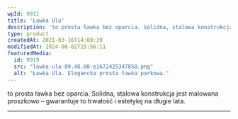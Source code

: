 ```yaml
---
wpId: 9911
title: 'Ławka Ula'
description: 'to prosta ławka bez oparcia. Solidna, stalowa konstrukcja jest malowana proszkowo – gwarantuje to trwałość i estetykę na długie lata.'
type: product
createdAt: 2021-03-16T14:08:39
modifiedAt: 2024-08-02T15:56:11
featuredMedia:
  id: 9919
  src: "lawka-ula-09.48.00-e1672425347858.png"
  alt: "Ławka Ula. Elegancka prosta ławka parkowa."
---
```



to prosta ławka bez oparcia. Solidna, stalowa konstrukcja jest malowana proszkowo – gwarantuje to trwałość i estetykę na długie lata.

* * *